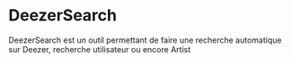 # DeezerSearch

DeezerSearch est un outil permettant de faire une recherche automatique sur Deezer, recherche utilisateur ou encore Artist
